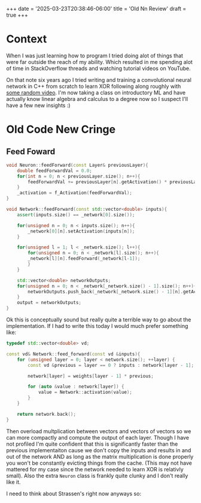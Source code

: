 +++
date = '2025-03-23T20:38:46-06:00'
title = 'Old Nn Review'
draft = true
+++

# Context

When I was just learning how to program I tried doing alot of things that were
far outside the reach of my ability. Which resulted in me spending alot of time
in StackOverflow threads and watching tutorial videos on YouTube.

On that note six years ago I tried writing and training a convolutional neural
network in C++ from scratch to learn XOR following along roughly with [some
random video](https://vimeo.com/19569529). I'm now taking a class on
introductory ML and have actually know linear algebra and calculus to a degree
now so I suspect I'll have a few new insights :)

# Old Code New Cringe
## Feed Foward

```C++
void Neuron::feedForward(const Layer& previousLayer){
    double feedForwardVal = 0.0;
    for(int n = 0; n < previousLayer.size(); n++){
        feedForwardVal += previousLayer[n].getActivation() * previousLayer[n]._outputWeights[_index].weight;
    }
    _activation = f_Activation(feedForwardVal);
}

void Network::feedForward(const std::vector<double> inputs){
    assert(inputs.size() == _network[0].size());

    for(unsigned n = 0; n < inputs.size(); n++){
        _network[0][n].setActivation(inputs[n]);
    }

    for(unsigned l = 1; l < _network.size(); l++){
        for(unsigned n = 0; n < _network[l].size(); n++){
        _network[l][n].feedForward(_network[l-1]);
        }
    }

    std::vector<double> networkOutputs;
    for(unsigned n = 0; n < _network[_network.size() - 1].size(); n++){
        networkOutputs.push_back(_network[_network.size() - 1][n].getActivation());
    }
    output = networkOutputs;
}
```

Ok this is conceptually sound but really quite a terrible way to go about the
implementation. If I had to write this today I would much prefer something
like:

```C++
typedef std::vector<double> vd;

const vd& Network::feed_forward(const vd &inputs){
    for (unsigned layer = 0; layer < network.size(); ++layer) {
        const vd &previous = layer == 0 ? inputs : network[layer - 1];

        network[layer] = weights[layer - 1] * previous;

        for (auto &value : network[layer]) {
            value = Network::activation(value);
        }
    }

    return network.back();
}
```

Then overload multplication between vectors and vectors of vectors so we can
more compactly and compute the output of each layer. Though I have not profiled
I'm quite confident that this is significantly faster than the previous
implementaiton cause we don't copy the inputs and results in and out of the
network AND as long as the matrix multiplication is done properly you won't be
constantly evicting things from the cache. (This may not have mattered for my
case since the network needed to learn XOR is relativly small). Also the extra
`Neuron` class is frankly quite clunky and I don't really like it.

I need to think about Strassen's right now anyways so:
